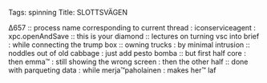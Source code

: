 Tags: spinning
Title: SLOTTSVÄGEN
  
∆657 :: process name corresponding to current thread : iconserviceagent : xpc.openAndSave :: this is your diamond :: lectures on turning vsc into brief : while connecting the trump box :: owning trucks : by minimal intrusion :: noddles out of old cabbage : just add pesto bomba :: but first half core : then emma™ : still showing the wrong screen : then the other half :: done with parqueting data : while merja™paholainen : makes her™ laf